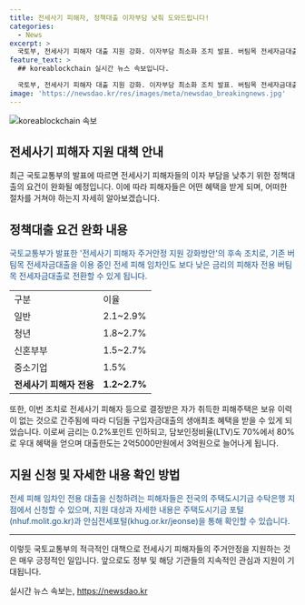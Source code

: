 ```yaml
---
title: 전세사기 피해자, 정책대출 이자부담 낮춰 도와드립니다!
categories:
  - News
excerpt: >
  국토부, 전세사기 피해자 대출 지원 강화. 이자부담 최소화 조치 발표. 버팀목 전세자금대출 이용 중인 피해자 전용 대출 전환 가능. 향후 주택 취득 시 디딤돌 구입자금대출 혜택 적용 가능. 금리 0.2%포인트 인하, LTV 70%→80% 우대 혜택. 3억원 대출한도, DTI 요건 완화. 신청은 5개 주택도시기금 수탁은행 지점에서 가능. 자세한 내용은 nhuf.molit.go.kr 및 khug.or.kr/jeonse 확인 가능.
feature_text: >
  ## koreablockchain 실시간 뉴스 속보입니다.

  국토부, 전세사기 피해자 대출 지원 강화. 이자부담 최소화 조치 발표. 버팀목 전세자금대출 이용 중인 피해자 전용 대출 전환 가능. 향후 주택 취득 시 디딤돌 구입자금대출 혜택 적용 가능. 금리 0.2%포인트 인하, LTV 70%→80% 우대 혜택. 3억원 대출한도, DTI 요건 완화. 신청은 5개 주택도시기금 수탁은행 지점에서 가능. 자세한 내용은 nhuf.molit.go.kr 및 khug.or.kr/jeonse 확인 가능.
image: 'https://newsdao.kr/res/images/meta/newsdao_breakingnews.jpg'
---
```


<p><img src="https://newsdao.kr/res/images/meta/newsdao_breakingnews.jpg" alt="koreablockchain 속보" /></p>

<h2>전세사기 피해자 지원 대책 안내</h2>

<p data-ke-size="size16">최근 국토교통부의 발표에 따르면 전세사기 피해자들의 이자 부담을 낮추기 위한 정책대출의 요건이 완화될 예정입니다. 이에 따라 피해자들은 어떤 혜택을 받게 되며, 어떠한 절차를 거쳐야 하는지 자세히 알아보겠습니다.</p>

<h2>정책대출 요건 완화 내용</h2>

<p><span style="color: #1a5490;">국토교통부가 발표한 '전세사기 피해자 주거안정 지원 강화방안'의 후속 조치로, 기존 버팀목 전세자금대출을 이용 중인 전세 피해 임차인도 보다 낮은 금리의 피해자 전용 버팀목 전세자금대출로 전환할 수 있게 됩니다.</span></p>

<table>
  <tr>
    <td>구분</td>
    <td>이율</td>
  </tr>
  <tr>
    <td>일반</td>
    <td>2.1~2.9%</td>
  </tr>
  <tr>
    <td>청년</td>
    <td>1.8~2.7%</td>
  </tr>
  <tr>
    <td>신혼부부</td>
    <td>1.5~2.7%</td>
  </tr>
  <tr>
    <td>중소기업</td>
    <td>1.5%</td>
  </tr>
  <tr>
    <td><b>전세사기 피해자 전용</b></td>
    <td><b>1.2~2.7%</b></td>
  </tr>
</table>

<p>또한, 이번 조치로 전세사기 피해자 등으로 결정받은 자가 취득한 피해주택은 보유 이력이 없는 것으로 간주됨에 따라 디딤돌 구입자금대출의 생애최초 혜택을 받을 수 있게 되었습니다. 이로써 금리는 0.2%포인트 인하되고, 담보인정비율(LTV)도 70%에서 80%로 우대 혜택을 얻으며 대출한도는 2억5000만원에서 3억원으로 늘어나게 됩니다.</p>

<h2>지원 신청 및 자세한 내용 확인 방법</h2>

<p><span style="color: #1a5490;">전세 피해 임차인 전용 대출을 신청하려는 피해자들은 전국의 주택도시기금 수탁은행 지점에서 신청할 수 있으며, 지원 대상과 자세한 내용은 주택도시기금 포털(nhuf.molit.go.kr)과 안심전세포털(khug.or.kr/jeonse)을 통해 확인할 수 있습니다.</span></p>

<hr>

<p data-ke-size="size16">이렇듯 국토교통부의 적극적인 대책으로 전세사기 피해자들의 주거안정을 지원하는 것은 매우 긍정적인 일입니다. 앞으로도 정부 및 해당 기관들의 지속적인 관심과 지원이 기대됩니다.</p>
실시간 뉴스 속보는, <a href="https://newsdao.kr" rel="dofollow">https://newsdao.kr</a>



